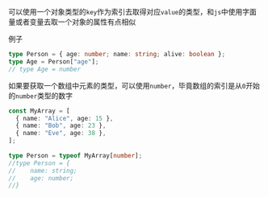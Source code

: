 可以使用一个对象类型的`key`作为索引去取得对应`value`的类型，和`js`中使用字面量或者变量去取一个对象的属性有点相似

例子

```TypeScript
type Person = { age: number; name: string; alive: boolean };
type Age = Person["age"];
// type Age = number
```

如果要获取一个数组中元素的类型，可以使用`number`，毕竟数组的索引是从`0`开始的`number`类型的数字

```TypeScript
const MyArray = [
  { name: "Alice", age: 15 },
  { name: "Bob", age: 23 },
  { name: "Eve", age: 38 },
];
 
type Person = typeof MyArray[number];
//type Person = {
//    name: string;
//    age: number;
//}
```



